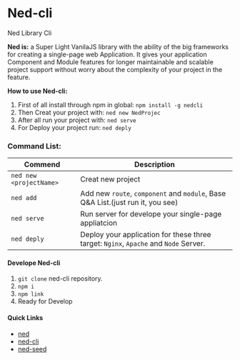 # Ned-cli
Ned Library Cli

**Ned is:** a Super Light VanilaJS library with the ability of the big frameworks for creating a single-page web Application.
It gives your application Component and Module features for longer maintainable and scalable project support without worry about the complexity of your project in the feature.

**How to use Ned-cli:**

 1. First of all install through npm in global:  `npm install -g nedcli` 
 2. Then Creat your project with: `ned new NedProjec`
 3. After all run your project with: `ned serve`
 4. For Deploy your project run: `ned deply`

### Command List:

Commend| Description
-------- | ---
`ned new <projectName>`| Creat new project
`ned add`| Add new `route`, `component` and `module`, Base Q&A List.(just run it, you see)
`ned serve`  | Run server for develope your single-page appliatcion
`ned deply`  | Deploy your application for these three target: `Nginx`, `Apache` and `Node` Server.

#### Develope Ned-cli

 1. `git clone` ned-cli repository.
 2. `npm i`
 3. `npm link`
 4. Ready for Develop


#### Quick Links
- <a href="https://github.com/HosseinMarzban/ned">ned</a>
- <a href="https://github.com/HosseinMarzban/ned-cli">ned-cli</a>
- <a href="https://github.com/HosseinMarzban/ned-seed">ned-seed</a>

